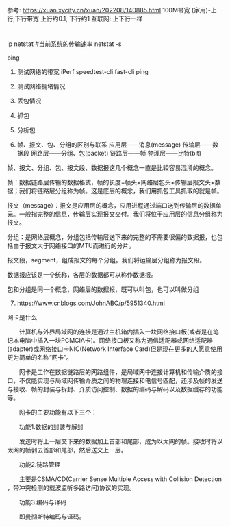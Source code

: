 参考: https://xuan.xycity.cn/xuan/202208/140885.html
100M带宽 (家用)-上行,下行带宽 上行约0.1, 下行约1
互联网: 上下行一样

#
ip
netstat
#当前系统的传输速率
netstat -s

ping

1. 测试网络的带宽
  iPerf
  speedtest-cli
  fast-cli
  ping

2. 测试网络拥堵情况

3. 丢包情况

4. 抓包

5. 分析包

6. 帧、报文、包、分组的区别与联系 
    应用层——消息(message) 
    传输层——数据段 
    网路层——分组、包(packet) 
    链路层——帧 
    物理层——比特(bit)

帧、报文、分组、包、报文段、数据报这几个概念一直是比较容易混淆的概念。

帧：数据链路层传输的数据格式，帧的长度=帧头+网络层包头+传输层报文头+数据；我们将链路层分组称为帧。这是底层的概念，我们用抓包工具抓取的就是帧。

报文（message）：报文是应用层的概念，应用进程通过端口送到传输层的数据单元。一般指完整的信息，传输层实现报文交付。我们将位于应用层的信息分组称为报文。

分组：是网络层概念，分组包括传输层送下来的完整的不需要很偏的数据报，也包括由于报文大于网络接口的MTU而进行的分片。

报文段，segment，组成报文的每个分组。我们将运输层分组称为报文段。

数据报应该是一个统称，各层的数据都可以称作数据报。

包和分组是同一个概念，网络层的数据报，既可以叫包，也可以叫做分组 

7. https://www.cnblogs.com/JohnABC/p/5951340.html

网卡是什么

　　计算机与外界局域网的连接是通过主机箱内插入一块网络接口板(或者是在笔记本电脑中插入一块PCMCIA卡)。网络接口板又称为通信适配器或网络适配器(adapter)或网络接口卡NIC(Network Interface Card)但是现在更多的人愿意使用更为简单的名称“网卡”。

　　网卡是工作在数据链路层的网路组件，是局域网中连接计算机和传输介质的接口，不仅能实现与局域网传输介质之间的物理连接和电信号匹配，还涉及帧的发送与接收、帧的封装与拆封、介质访问控制、数据的编码与解码以及数据缓存的功能等。

　　网卡的主要功能有以下三个：

　　功能1.数据的封装与解封

　　发送时将上一层交下来的数据加上首部和尾部，成为以太网的帧。接收时将以太网的帧剥去首部和尾部，然后送交上一层。

　　功能2.链路管理

　　主要是CSMA/CD(Carrier Sense Multiple Access with Collision Detection ，带冲突检测的载波监听多路访问)协议的实现。


　　功能3.编码与译码

　　即曼彻斯特编码与译码。